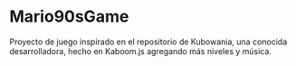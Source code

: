 # Mario90sGame
Proyecto de juego inspirado en el repositorio de Kubowania, una conocida desarrolladora, hecho en Kaboom.js agregando más niveles y música.
